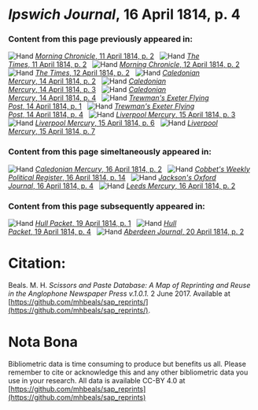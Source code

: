 # *Ipswich Journal*, 16 April 1814, p. 4  
  
### Content from this page previously appeared in:  
![Hand](http://scissorsandpaste.net/wp-content/uploads/2017/06/smallhandpointer.png) [*Morning Chronicle*, 11 April 1814, p. 2](https://mhbeals.github.io/sap_html/Morning-Chronicle/Morning-Chronicle-11-April-1814-p-2)  
![Hand](http://scissorsandpaste.net/wp-content/uploads/2017/06/smallhandpointer.png) [*The Times*, 11 April 1814, p. 2](https://mhbeals.github.io/sap_html/The-Times/The-Times-11-April-1814-p-2)  
![Hand](http://scissorsandpaste.net/wp-content/uploads/2017/06/smallhandpointer.png) [*Morning Chronicle*, 12 April 1814, p. 2](https://mhbeals.github.io/sap_html/Morning-Chronicle/Morning-Chronicle-12-April-1814-p-2)  
![Hand](http://scissorsandpaste.net/wp-content/uploads/2017/06/smallhandpointer.png) [*The Times*, 12 April 1814, p. 2](https://mhbeals.github.io/sap_html/The-Times/The-Times-12-April-1814-p-2)  
![Hand](http://scissorsandpaste.net/wp-content/uploads/2017/06/smallhandpointer.png) [*Caledonian Mercury*, 14 April 1814, p. 2](https://mhbeals.github.io/sap_html/Caledonian-Mercury/Caledonian-Mercury-14-April-1814-p-2)  
![Hand](http://scissorsandpaste.net/wp-content/uploads/2017/06/smallhandpointer.png) [*Caledonian Mercury*, 14 April 1814, p. 3](https://mhbeals.github.io/sap_html/Caledonian-Mercury/Caledonian-Mercury-14-April-1814-p-3)  
![Hand](http://scissorsandpaste.net/wp-content/uploads/2017/06/smallhandpointer.png) [*Caledonian Mercury*, 14 April 1814, p. 4](https://mhbeals.github.io/sap_html/Caledonian-Mercury/Caledonian-Mercury-14-April-1814-p-4)  
![Hand](http://scissorsandpaste.net/wp-content/uploads/2017/06/smallhandpointer.png) [*Trewman's Exeter Flying Post*, 14 April 1814, p. 1](https://mhbeals.github.io/sap_html/Trewman's-Exeter-Flying-Post/Trewman's-Exeter-Flying-Post-14-April-1814-p-1)  
![Hand](http://scissorsandpaste.net/wp-content/uploads/2017/06/smallhandpointer.png) [*Trewman's Exeter Flying Post*, 14 April 1814, p. 4](https://mhbeals.github.io/sap_html/Trewman's-Exeter-Flying-Post/Trewman's-Exeter-Flying-Post-14-April-1814-p-4)  
![Hand](http://scissorsandpaste.net/wp-content/uploads/2017/06/smallhandpointer.png) [*Liverpool Mercury*, 15 April 1814, p. 3](https://mhbeals.github.io/sap_html/Liverpool-Mercury/Liverpool-Mercury-15-April-1814-p-3)  
![Hand](http://scissorsandpaste.net/wp-content/uploads/2017/06/smallhandpointer.png) [*Liverpool Mercury*, 15 April 1814, p. 6](https://mhbeals.github.io/sap_html/Liverpool-Mercury/Liverpool-Mercury-15-April-1814-p-6)  
![Hand](http://scissorsandpaste.net/wp-content/uploads/2017/06/smallhandpointer.png) [*Liverpool Mercury*, 15 April 1814, p. 7](https://mhbeals.github.io/sap_html/Liverpool-Mercury/Liverpool-Mercury-15-April-1814-p-7)  
  
### Content from this page simeltaneously appeared in:  
![Hand](http://scissorsandpaste.net/wp-content/uploads/2017/06/smallhandpointer.png) [*Caledonian Mercury*, 16 April 1814, p. 2](https://mhbeals.github.io/sap_html/Caledonian-Mercury/Caledonian-Mercury-16-April-1814-p-2)  
![Hand](http://scissorsandpaste.net/wp-content/uploads/2017/06/smallhandpointer.png) [*Cobbet's Weekly Political Register*, 16 April 1814, p. 14](https://mhbeals.github.io/sap_html/Cobbet's-Weekly-Political-Register/Cobbet's-Weekly-Political-Register-16-April-1814-p-14)  
![Hand](http://scissorsandpaste.net/wp-content/uploads/2017/06/smallhandpointer.png) [*Jackson's Oxford Journal*, 16 April 1814, p. 4](https://mhbeals.github.io/sap_html/Jackson's-Oxford-Journal/Jackson's-Oxford-Journal-16-April-1814-p-4)  
![Hand](http://scissorsandpaste.net/wp-content/uploads/2017/06/smallhandpointer.png) [*Leeds Mercury*, 16 April 1814, p. 2](https://mhbeals.github.io/sap_html/Leeds-Mercury/Leeds-Mercury-16-April-1814-p-2)  
  
### Content from this page subsequently appeared in:  
![Hand](http://scissorsandpaste.net/wp-content/uploads/2017/06/smallhandpointer.png) [*Hull Packet*, 19 April 1814, p. 1](https://mhbeals.github.io/sap_html/Hull-Packet/Hull-Packet-19-April-1814-p-1)  
![Hand](http://scissorsandpaste.net/wp-content/uploads/2017/06/smallhandpointer.png) [*Hull Packet*, 19 April 1814, p. 4](https://mhbeals.github.io/sap_html/Hull-Packet/Hull-Packet-19-April-1814-p-4)  
![Hand](http://scissorsandpaste.net/wp-content/uploads/2017/06/smallhandpointer.png) [*Aberdeen Journal*, 20 April 1814, p. 2](https://mhbeals.github.io/sap_html/Aberdeen-Journal/Aberdeen-Journal-20-April-1814-p-2)  


# Citation: 

Beals. M. H. *Scissors and Paste Database: A Map of Reprinting and Reuse in the Anglophone Newspaper Press v.1.0.1.* 2 June 2017. Available at [https://github.com/mhbeals/sap_reprints/](https://github.com/mhbeals/sap_reprints/). 

# Nota Bona

Bibliometric data is time consuming to produce but benefits us all. Please remember to cite or acknowledge this and any other bibliometric data you use in your research. All data is available CC-BY 4.0 at [https://github.com/mhbeals/sap_reprints](https://github.com/mhbeals/sap_reprints)